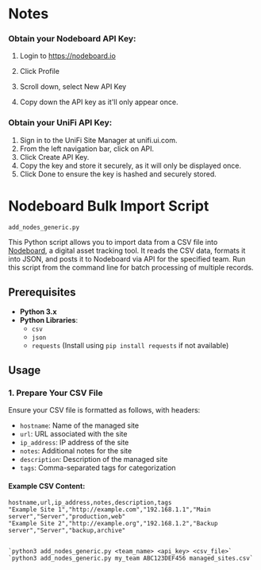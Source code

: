 # Notes

### Obtain your Nodeboard API Key:

1. Login to https://nodeboard.io

2. Click Profile

3. Scroll down, select New API Key 

4. Copy down the API key as it'll only appear once.


### Obtain your UniFi API Key:

1. Sign in to the UniFi Site Manager at unifi.ui.com.
2. From the left navigation bar, click on API.
3. Click Create API Key.
4. Copy the key and store it securely, as it will only be displayed once.
5. Click Done to ensure the key is hashed and securely stored.


# Nodeboard Bulk Import Script
`add_nodes_generic.py`

This Python script allows you to import data from a CSV file into [Nodeboard](https://nodeboard.io), a digital asset tracking tool. It reads the CSV data, formats it into JSON, and posts it to Nodeboard via API for the specified team. Run this script from the command line for batch processing of multiple records.

## Prerequisites

- **Python 3.x**
- **Python Libraries**:
  - `csv`
  - `json`
  - `requests` (Install using `pip install requests` if not available)

## Usage

### 1. Prepare Your CSV File

Ensure your CSV file is formatted as follows, with headers:

- `hostname`: Name of the managed site
- `url`: URL associated with the site
- `ip_address`: IP address of the site
- `notes`: Additional notes for the site
- `description`: Description of the managed site
- `tags`: Comma-separated tags for categorization

#### Example CSV Content:

```csv
hostname,url,ip_address,notes,description,tags
"Example Site 1","http://example.com","192.168.1.1","Main server","Server","production,web"
"Example Site 2","http://example.org","192.168.1.2","Backup server","Server","backup,archive"


`python3 add_nodes_generic.py <team_name> <api_key> <csv_file>`
`python3 add_nodes_generic.py my_team ABC123DEF456 managed_sites.csv`
